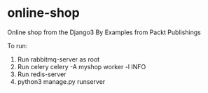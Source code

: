 # online-shop

Online shop from the Django3 By Examples from Packt Publishings

To run:

1) Run rabbitmq-server as root
2) Run celery celery -A myshop worker -l INFO
3) Run redis-server
4) python3 manage.py runserver
